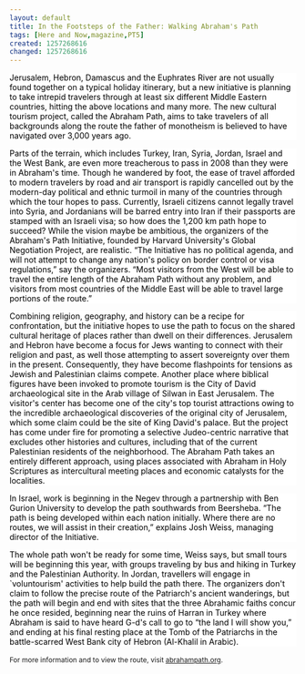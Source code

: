 ```yaml
---
layout: default
title: In the Footsteps of the Father: Walking Abraham's Path
tags: [Here and Now,magazine,PT5]
created: 1257268616
changed: 1257268616
---
```

<p><span class="Apple-style-span" style="font-size: 12px; line-height: 16px; ">
<p style="margin-top: 0px; margin-right: 0px; margin-bottom: 1em; margin-left: 0px; background-image: none; background-repeat: repeat; background-attachment: scroll; -webkit-background-clip: initial; -webkit-background-origin: initial; background-color: white; background-position: 0% 50%; "><span style="color: black; ">Jerusalem, Hebron, Damascus and the Euphrates River are not usually found together on a typical holiday itinerary, but a new initiative is planning to take intrepid travelers through at least six different Middle Eastern countries, hitting the above locations and many more. The new cultural tourism project, called the Abraham Path, aims to take travelers of all backgrounds along the route the father of monotheism is believed to have navigated over 3,000 years ago.<o:p></o:p></span></p>
<p style="margin-top: 0px; margin-right: 0px; margin-bottom: 1em; margin-left: 0px; background-image: none; background-repeat: repeat; background-attachment: scroll; -webkit-background-clip: initial; -webkit-background-origin: initial; background-color: white; background-position: 0% 50%; "><span style="color: black; ">Parts of the terrain, which includes Turkey, Iran, Syria, Jordan, Israel and the West Bank, are even more treacherous to pass in 2008 than they were in Abraham's time. Though he wandered by foot, the ease of travel afforded to modern travelers by road and air transport is rapidly cancelled out by the modern-day political and ethnic turmoil in many of the countries through which the tour hopes to pass. Currently, Israeli citizens cannot legally travel into Syria, and Jordanians will be barred entry into Iran if their passports are stamped with an Israeli visa; so how does the 1,200 km path hope to succeed? While the vision maybe be ambitious, the organizers of the Abraham's Path Initiative, founded by Harvard University's Global Negotiation Project, are realistic. &ldquo;The Initiative has no political agenda, and will not attempt to change any nation's policy on border control or visa regulations,&rdquo; say the organizers. &ldquo;Most visitors from the West will be able to travel the entire length of the Abraham Path without any problem, and visitors from most countries of the Middle East will be able to travel large portions of the route.&rdquo;<o:p></o:p></span></p>
<p style="margin-top: 0px; margin-right: 0px; margin-bottom: 1em; margin-left: 0px; background-image: none; background-repeat: repeat; background-attachment: scroll; -webkit-background-clip: initial; -webkit-background-origin: initial; background-color: white; background-position: 0% 50%; "><span style="color: black; ">Combining religion, geography, and history can be a recipe for confrontation, but the initiative hopes to use the path to focus on the shared cultural heritage of places rather than dwell on their differences. Jerusalem and Hebron have become a focus for Jews wanting to connect with their religion and past, as well those attempting to assert sovereignty over them in the present. Consequently, they have become flashpoints for tensions as Jewish and Palestinian claims compete. Another place where biblical figures have been invoked to promote tourism is the City of David archaeological site in the Arab village of Silwan in East Jerusalem. The visitor's center has become one of the city's top tourist attractions owing to the incredible archaeological discoveries of the original city of Jerusalem, which some claim could be the site of King David's palace. But the project has come under fire for promoting a selective Judeo-centric narrative that excludes other histories and cultures, including that of the current Palestinian residents of the neighborhood. The Abraham Path takes an entirely different approach, using places associated with Abraham in Holy Scriptures as intercultural meeting places and economic catalysts for the localities.<o:p></o:p></span></p>
<p style="margin-top: 0px; margin-right: 0px; margin-bottom: 1em; margin-left: 0px; background-image: none; background-repeat: repeat; background-attachment: scroll; -webkit-background-clip: initial; -webkit-background-origin: initial; background-color: white; background-position: 0% 50%; "><span style="color: black; ">In Israel, work is beginning in the Negev through a partnership with Ben Gurion University to develop the path southwards from Beersheba. &ldquo;The path is being developed within each nation initially. Where there are no routes, we will assist in their creation,&rdquo; explains Josh Weiss, managing director of the Initiative.<o:p></o:p></span></p>
<p style="margin-top: 0px; margin-right: 0px; margin-bottom: 1em; margin-left: 0px; background-image: none; background-repeat: repeat; background-attachment: scroll; -webkit-background-clip: initial; -webkit-background-origin: initial; background-color: white; background-position: 0% 50%; "><span style="color: black; ">The whole path won't be ready for some time, Weiss says, but small tours will be beginning this year, with groups traveling by bus and hiking in Turkey and the Palestinian Authority. In Jordan, travellers will engage in `voluntourism' activities to help build the path there. The organizers don't claim to follow the precise route of the Patriarch's ancient wanderings, but the path will begin and end with sites that the three Abrahamic faiths concur he once resided, beginning near the ruins of Harran in Turkey where Abraham is said to have heard G-d's call to go to &ldquo;the land I will show you,&rdquo; and ending at his final resting place at the Tomb of the Patriarchs in the battle-scarred West Bank city of Hebron (Al-Khalil in Arabic).<o:p></o:p></span></p>
</span></p>
<p><span class="Apple-style-span" style="font-size: 12px; line-height: 16px; ">For more information and to view the route, visit <a href="http://www.abrahampath.org">abrahampath.org</a>.</span>&nbsp;</p>